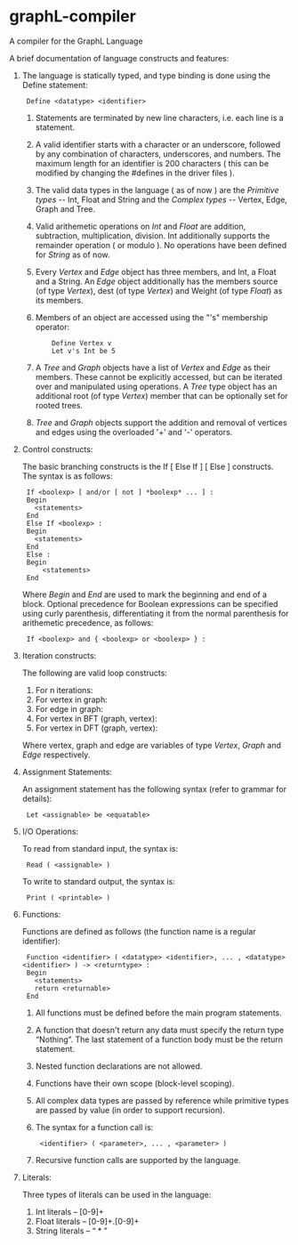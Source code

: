 # graphL-compiler
A compiler for the GraphL Language

A brief documentation of language constructs and features:

1. The language is statically typed, and type binding is done using the Define statement: 

        Define <datatype> <identifier>

    1. Statements are terminated by new line characters, i.e. each line is a statement.
    2. A valid identifier starts with a character or an underscore, followed by any combination of characters, underscores, and numbers. The maximum length for an identifier is 200 characters ( this can be modified by changing the #defines in the driver files ).
    3. The valid data types in the language ( as of now ) are the *Primitive types* -- Int, Float and String
      and the *Complex types* -- Vertex, Edge, Graph and Tree.
    4.  Valid arithemetic operations on *Int* and *Float* are addition, subtraction, multiplication, division. Int additionally supports the remainder operation ( or modulo ). No operations have been defined for *String* as of now.
    5.  Every *Vertex* and *Edge* object has three members, and Int, a Float and a String. An *Edge* object additionally has the members source (of type *Vertex*), dest (of type *Vertex*) and Weight (of type *Float*) as its members.
    6.  Members of an object are accessed using the "'s" membership operator:

                Define Vertex v
                Let v's Int be 5

    7. A *Tree* and *Graph* objects have a list of *Vertex* and *Edge* as their members. These cannot be explicitly accessed, but can be iterated over and manipulated using operations. A *Tree* type object has an additional root (of type *Vertex*) member that can be optionally set for rooted trees.
    8. *Tree* and *Graph* objects support the addition and removal of vertices and edges using the overloaded '+' and '-' operators.

2. Control constructs:

    The basic branching constructs is the If [ Else If ] [ Else ] constructs. The syntax is as follows:

        If <boolexp> [ and/or [ not ] *boolexp* ... ] :
        Begin
          <statements>
        End
        Else If <boolexp> :
        Begin
          <statements>
        End
        Else :
        Begin
            <statements>
        End
        

    Where *Begin* and *End* are used to mark the beginning and end of a block. Optional precedence for Boolean expressions can be specified using curly parenthesis, differentiating it from the normal parenthesis for arithemetic precedence, as follows:

        If <boolexp> and { <boolexp> or <boolexp> } :
  
3. Iteration constructs:

    The following are valid loop constructs:

      1. For n iterations:
      2. For vertex in graph:
      3. For edge in graph:
      4. For vertex in BFT (graph, vertex):
      5. For vertex in DFT (graph, vertex):
    
    Where vertex, graph and edge are variables of type *Vertex*, *Graph* and *Edge* respectively.

4. Assignment Statements:

    An assignment statement has the following syntax (refer to grammar for details):

        Let <assignable> be <equatable>
  
5. I/O Operations:

    To read from standard input, the syntax is:

        Read ( <assignable> )

    To write to standard output, the syntax is:

        Print ( <printable> )

6. Functions:

    Functions are defined as follows (the function name is a regular identifier):

        Function <identifier> ( <datatype> <identifier>, ... , <datatype> <identifier> ) -> <returntype> :
        Begin
          <statements>
          return <returnable>
        End

    1. All functions must be defined before the main program statements.
    2. A function that doesn't return any data must specify the return type “Nothing”. The last statement of a function body must be the return statement.
    3. Nested function declarations are not allowed. 
    4. Functions have their own scope (block-level scoping). 
    5. All complex data types are passed by reference while primitive types are passed by value (in order to support recursion).
    6. The syntax for a function call is:

            <identifier> ( <parameter>, ... , <parameter> )
  
    7. Recursive function calls are supported by the language.

7. Literals:

    Three types of literals can be used in the language:
      1. Int literals 	        – 	[0-9]+
      2. Float literals 	– 	[0-9]+\.[0-9]+
      3. String literals	– 	“ * ”
